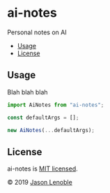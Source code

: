 # ai-notes

Personal notes on AI

  * [Usage](#usage)
  * [License](#license)


## Usage

Blah blah blah

```js
import AiNotes from "ai-notes";

const defaultArgs = [];

new AiNotes(...defaultArgs);
```


## License

ai-notes is [MIT licensed](./LICENSE).

© 2019 [Jason Lenoble](mailto:jason.lenoble@gmail.com)

